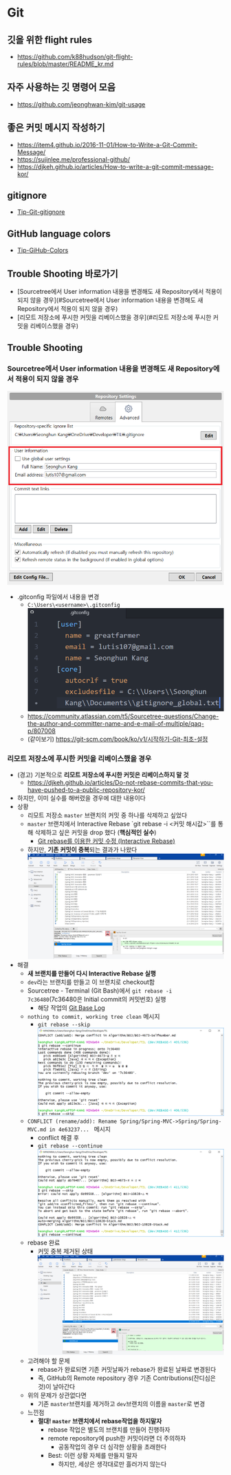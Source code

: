 # Git

## 깃을 위한 flight rules
- https://github.com/k88hudson/git-flight-rules/blob/master/README_kr.md

## 자주 사용하는 깃 명령어 모음
- https://github.com/jeonghwan-kim/git-usage

## 좋은 커밋 메시지 작성하기
- https://item4.github.io/2016-11-01/How-to-Write-a-Git-Commit-Message/
- https://sujinlee.me/professional-github/
- https://djkeh.github.io/articles/How-to-write-a-git-commit-message-kor/

## gitignore
- [Tip-Git-gitignore](Tip-Git-gitignore.md)

## GitHub language colors
- [Tip-GiHub-Colors](Tip-GitHub-Colors.md)

## Trouble Shooting 바로가기
- [Sourcetree에서 User information 내용을 변경해도 새 Repository에서 적용이 되지 않을 경우](#Sourcetree에서 User information 내용을 변경해도 새 Repository에서 적용이 되지 않을 경우)
- [리모트 저장소에 푸시한 커밋을 리베이스했을 경우](#리모트 저장소에 푸시한 커밋을 리베이스했을 경우)


## Trouble Shooting
### Sourcetree에서 User information 내용을 변경해도 새 Repository에서 적용이 되지 않을 경우
![git-usage-sourcetree-repository-settings](images/git-usage-sourcetree-repository-settings.png)

- .gitconfig 파일에서 내용을 변경
  - `C:\Users\<username>\.gitconfig`
  ![git-usage-gitconfig](images/git-usage-gitconfig.png)
  - https://community.atlassian.com/t5/Sourcetree-questions/Change-the-author-and-committer-name-and-e-mail-of-multiple/qaq-p/807008
  - (같이보기) https://git-scm.com/book/ko/v1/시작하기-Git-최초-설정

### 리모트 저장소에 푸시한 커밋을 리베이스했을 경우
- (경고) 기본적으로 **리모트 저장소에 푸시한 커밋은 리베이스하지 말 것**
  - https://djkeh.github.io/articles/Do-not-rebase-commits-that-you-have-pushed-to-a-public-repository-kor/
- 하지만, 이미 실수를 해버렸을 경우에 대한 내용이다
- 상황
  - 리모트 저장소 `master` 브랜치의 커밋 중 하나를 삭제하고 싶었다
  - `master` 브랜치에서 Interactive Rebase `git rebase -i <커밋 해시값>``를 통해 삭제하고 싶은 커밋을 drop 했다 (**핵심적인 실수**)
    - [Git rebase를 이용한 커밋 수정 (Interactive Rebase)](https://wckhg89.github.io/archivers/rebase)
  -  하지만, **기존 커밋이 중복**되는 결과가 나왔다
  ![git-rebase-problem](images/git-rebase-problem/git-rebase-problem.png)
- 해결
  - **새 브랜치를 만들어 다시 Interactive Rebase 실행**
  - `dev`라는 브랜치를 만들고 이 브랜치로 checkout함
  - Sourcetree - Terminal (Git Bash)에서 `git rebase -i 7c36480`(7c36480은 Initial commit의 커밋번호) 실행
    - 해당 작업의 [Git Base Log](data/git-rebase-log.docx)
  - `nothing to commit, working tree clean` 메시지
    - `git rebase --skip`
    ![git-rebase-skip](images/git-rebase-problem/git-rebase-skip.png)
  - `CONFLICT (rename/add): Rename Spring/Spring-MVC->Spring/Spring-MVC.md in 4e63237... ` 메시지
    - conflict 해결 후
    - `git rebase --continue`
    ![git-rebase-continue](images/git-rebase-problem/git-rebase-continue.png)
  - rebase 완료
    - 커밋 중복 제거된 상태
    ![git-rebase-done](images/git-rebase-problem/git-rebase-done.png)
  - 고려해야 할 문제
    - rebase가 완료되면 기존 커밋날짜가 rebase가 완료된 날짜로 변경된다
    - 즉, GitHub의 Remote repository 경우 기존 Contributions(잔디심은 것)이 날아간다
  - 위의 문제가 상관없다면
    - 기존 `master`브랜치를 제거하고 `dev`브랜치의 이름을 `master`로 변경
  - 느낀점
    - **절대! `master` 브랜치에서 rebase작업을 하지말자**
      - rebase 작업은 별도의 브랜치를 만들어 진행하자
      - remote repository에 push한 커밋이라면 더 주의하자
        - 공동작업의 경우 더 심각한 상황을 초래한다
      - Best: 이런 상황 자체를 만들지 말자
        - 하지만, 세상은 생각대로만 흘러가지 않는다
